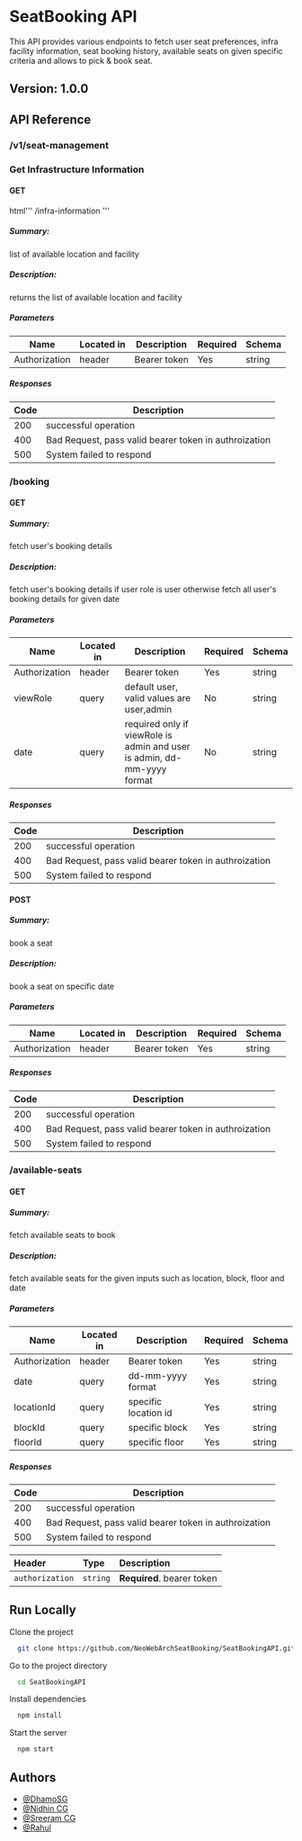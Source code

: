 # SeatBooking API

This API provides various endpoints to fetch user seat preferences, infra facility information, seat booking history, available seats on given specific criteria and allows to pick & book seat.

## Version: 1.0.0

## API Reference

### /v1/seat-management
### Get Infrastructure Information

#### GET
html'''
/infra-information
'''
##### Summary:

list of available location and facility

##### Description:

returns the list of available location and facility

##### Parameters

| Name | Located in | Description | Required | Schema |
| ---- | ---------- | ----------- | -------- | ---- |
| Authorization | header | Bearer token | Yes | string |

##### Responses

| Code | Description |
| ---- | ----------- |
| 200 | successful operation |
| 400 | Bad Request, pass valid bearer token in authroization |
| 500 | System failed to respond |

### /booking

#### GET
##### Summary:

fetch user's booking details

##### Description:

fetch user's booking details if user role is user otherwise fetch all user's booking details for given date

##### Parameters

| Name | Located in | Description | Required | Schema |
| ---- | ---------- | ----------- | -------- | ---- |
| Authorization | header | Bearer token | Yes | string |
| viewRole | query | default user, valid values are user,admin | No | string |
| date | query | required only if viewRole is admin and user is admin, dd-mm-yyyy format | No | string |

##### Responses

| Code | Description |
| ---- | ----------- |
| 200 | successful operation |
| 400 | Bad Request, pass valid bearer token in authroization |
| 500 | System failed to respond |

#### POST
##### Summary:

book a seat

##### Description:

book a seat on specific date

##### Parameters

| Name | Located in | Description | Required | Schema |
| ---- | ---------- | ----------- | -------- | ---- |
| Authorization | header | Bearer token | Yes | string |

##### Responses

| Code | Description |
| ---- | ----------- |
| 200 | successful operation |
| 400 | Bad Request, pass valid bearer token in authroization |
| 500 | System failed to respond |

### /available-seats

#### GET
##### Summary:

fetch available seats to book

##### Description:

fetch available seats for the given inputs such as location, block, floor and date

##### Parameters

| Name | Located in | Description | Required | Schema |
| ---- | ---------- | ----------- | -------- | ---- |
| Authorization | header | Bearer token | Yes | string |
| date | query | dd-mm-yyyy format | Yes | string |
| locationId | query | specific location id | Yes | string |
| blockId | query | specific block | Yes | string |
| floorId | query | specific floor | Yes | string |

##### Responses

| Code | Description |
| ---- | ----------- |
| 200 | successful operation |
| 400 | Bad Request, pass valid bearer token in authroization |
| 500 | System failed to respond |


| Header | Type     | Description                |
| :-------- | :------- | :------------------------- |
| `authorization` | `string` | **Required**. bearer token |




## Run Locally

Clone the project

```bash
  git clone https://github.com/NeoWebArchSeatBooking/SeatBookingAPI.git
```

Go to the project directory

```bash
  cd SeatBookingAPI
```

Install dependencies

```bash
  npm install
```

Start the server

```bash
  npm start
```


## Authors

- [@DhamoSG](https://github.com/sgddaran)
- [@Nidhin CG](https://github.com/nidhincg)
- [@Sreeram CG](https://github.com/sreerambasam)
- [@Rahul](https://github.com/rahulsuda)

